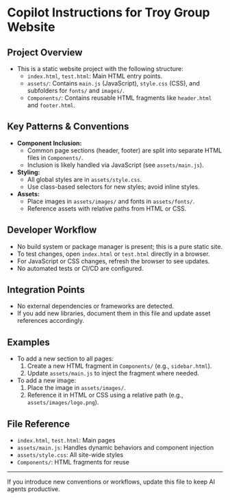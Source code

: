 # Copilot Instructions for Troy Group Website

## Project Overview
- This is a static website project with the following structure:
  - `index.html`, `test.html`: Main HTML entry points.
  - `assets/`: Contains `main.js` (JavaScript), `style.css` (CSS), and subfolders for `fonts/` and `images/`.
  - `Components/`: Contains reusable HTML fragments like `header.html` and `footer.html`.

## Key Patterns & Conventions
- **Component Inclusion:**
  - Common page sections (header, footer) are split into separate HTML files in `Components/`.
  - Inclusion is likely handled via JavaScript (see `assets/main.js`).
- **Styling:**
  - All global styles are in `assets/style.css`.
  - Use class-based selectors for new styles; avoid inline styles.
- **Assets:**
  - Place images in `assets/images/` and fonts in `assets/fonts/`.
  - Reference assets with relative paths from HTML or CSS.

## Developer Workflow
- No build system or package manager is present; this is a pure static site.
- To test changes, open `index.html` or `test.html` directly in a browser.
- For JavaScript or CSS changes, refresh the browser to see updates.
- No automated tests or CI/CD are configured.

## Integration Points
- No external dependencies or frameworks are detected.
- If you add new libraries, document them in this file and update asset references accordingly.

## Examples
- To add a new section to all pages:
  1. Create a new HTML fragment in `Components/` (e.g., `sidebar.html`).
  2. Update `assets/main.js` to inject the fragment where needed.
- To add a new image:
  1. Place the image in `assets/images/`.
  2. Reference it in HTML or CSS using a relative path (e.g., `assets/images/logo.png`).

## File Reference
- `index.html`, `test.html`: Main pages
- `assets/main.js`: Handles dynamic behaviors and component injection
- `assets/style.css`: All site-wide styles
- `Components/`: HTML fragments for reuse

---
If you introduce new conventions or workflows, update this file to keep AI agents productive.
